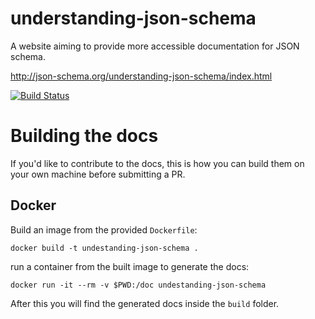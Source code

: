 understanding-json-schema
=========================

A website aiming to provide more accessible documentation for JSON schema.

http://json-schema.org/understanding-json-schema/index.html

[![Build Status](https://travis-ci.org/json-schema-org/understanding-json-schema.png)](https://travis-ci.org/json-schema-org/understanding-json-schema)

# Building the docs
If you'd like to contribute to the docs, this is how you can build them on your own machine before submitting a PR.
## Docker
Build an image from the provided `Dockerfile`:
```
docker build -t undestanding-json-schema .
```
run a container from the built image to generate the docs:
```
docker run -it --rm -v $PWD:/doc undestanding-json-schema
```
After this you will find the generated docs inside the `build` folder.
